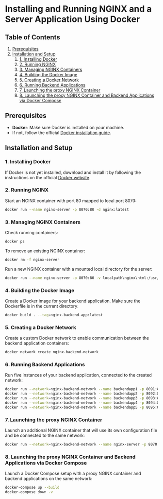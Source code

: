 # Installing and Running NGINX and a Server Application Using Docker

## Table of Contents

1. [Prerequisites](#prerequisites)
2. [Installation and Setup](#installation-and-setup)
    1. [1. Installing Docker](#1-installing-docker)
    2. [2. Running NGINX](#2-running-nginx)
    3. [3. Managing NGINX Containers](#3-managing-nginx-containers)
    4. [4. Building the Docker Image](#4-building-the-docker-image)
    5. [5. Creating a Docker Network](#5-creating-a-docker-network)
    6. [6. Running Backend Applications](#6-running-backend-applications)
    7. [7. Launching the proxy NGINX Container](#7-launching-the-proxy-nginx-container)
    8. [8. Launching the proxy NGINX Container and Backend Applications via Docker Compose](#8-launching-the-proxy-nginx-container-and-backend-applications-via-docker-compose)

## Prerequisites

- **Docker**: Make sure Docker is installed on your machine. 
- If not, follow the official [Docker installation guide](https://docs.docker.com/get-docker/).

## Installation and Setup

### 1. Installing Docker

If Docker is not yet installed, download and install it by 
following the instructions on the official [Docker website](https://docs.docker.com/get-docker/).

### 2. Running NGINX

Start an NGINX container with port 80 mapped to local port 8070:

```bash
docker run --name nginx-server -p 8070:80 -d nginx:latest
```

### 3. Managing NGINX Containers

Check running containers:

```bash
docker ps
```

To remove an existing NGINX container:

```bash
docker rm -f nginx-server
```

Run a new NGINX container with a mounted local directory for the server:

```bash
docker run --name nginx-server -p 8070:80 -v localpath\nginx\html:/usr/share/nginx/html -d nginx
```

### 4. Building the Docker Image

Create a Docker image for your backend application. Make sure the Dockerfile is in the current directory:

```bash
docker build . --tag=nginx-backend-app:latest
```

### 5. Creating a Docker Network

Create a custom Docker network to enable communication between the backend application containers:

```bash
docker network create nginx-backend-network
```

### 6. Running Backend Applications

Run five instances of your backend application, connected to the created network:

```bash
docker run --network=nginx-backend-network --name backendapp1 -p 8091:8090 --hostname=backendapp1 -d nginx-backend-app
docker run --network=nginx-backend-network --name backendapp2 -p 8092:8090 --hostname=backendapp2 -d nginx-backend-app
docker run --network=nginx-backend-network --name backendapp3 -p 8093:8090 --hostname=backendapp3 -d nginx-backend-app
docker run --network=nginx-backend-network --name backendapp4 -p 8094:8090 --hostname=backendapp4 -d nginx-backend-app
docker run --network=nginx-backend-network --name backendapp5 -p 8095:8090 --hostname=backendapp5 -d nginx-backend-app
```

### 7. Launching the proxy NGINX Container

Launch an additional NGINX container that will use its own configuration file and be connected to the same network:

```bash
docker run --network=nginx-backend-network --name nginx-server -p 8070:8080 -v localpath/nginx.conf:/etc/nginx/nginx.conf -d nginx-backend-app
```

### 8. Launching the proxy NGINX Container and Backend Applications via Docker Compose

Launch a Docker Compose setup with a proxy NGINX container and backend applications on the same network:

```bash
docker-compose up --build
docker-compose down -v
```
